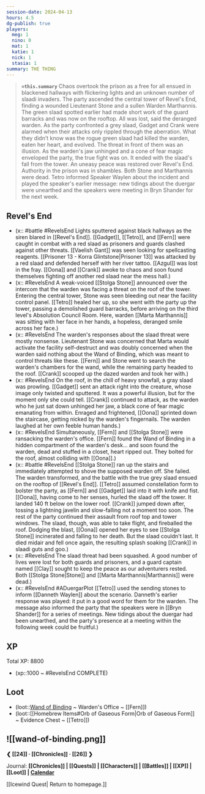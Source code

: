 ```yaml
---
session-date: 2024-04-13
hours: 4.5
dg-publish: true
players:
  meg: 1
  nino: 0
  mat: 1
  katie: 1
  nick: 1
  stasia: 1
summary: THE THING
---
```


> **`=this.summary`**
> Chaos overtook the prison as a free for all ensued in blackened hallways with flickering lights and an unknown number of slaadi invaders. The party ascended the central tower of Revel's End, finding a wounded Lieutenant Stone and a sullen Warden Marthannis. The green slaad spotted earlier had made short work of the guard barracks and was now on the rooftop. All was lost, said the deranged warden. As the party confronted a grey slaad, Gadget and Crank were alarmed when their attacks only rippled through the aberration. What they didn't know was the rogue green slaad had killed the warden, eaten her heart, and evolved. The threat in front of them was an illusion. As the warden's jaw unhinged and a cone of fear magic enveloped the party, the true fight was on. It ended with the slaad's fall from the tower. An uneasy peace was restored over Revel's End. Authority in the prison was in shambles. Both Stone and Marthannis were dead. Tetro informed Speaker Waylen about the incident and played the speaker's earlier message: new tidings about the duergar were unearthed and the speakers were meeting in Bryn Shander for the next week.

## Revel's End
- (x:: #battle #RevelsEnd Lights sputtered against black hallways as the siren blared in [[Revel's End]]. [[Gadget]], [[Tetro]], and [[Fern]] were caught in combat with a red slaad as prisoners and guards clashed against other threats. [[Vaelish Gant]] was seen looking for spellcasting reagents. [[Prisoner 13 - Korra Glintstone|Prisoner 13]] was attacked by a red slaad and defended herself with her river tattoo. [[Azgul]] was lost in the fray. [[Oona]] and [[Crank]] awoke to chaos and soon found themselves fighting off another red slaad near the mess hall.)
- (x:: #RevelsEnd A weak-voiced [[Stolga Stone]] announced over the intercom that the warden was facing a threat on the roof of the tower. Entering the central tower, Stone was seen bleeding out near the facility control panel. [[Tetro]] healed her up, so she went with the party up the tower, passing a demolished guard barracks, before arriving on the third level's Absolution Council Room. Here, warden [[Marta Marthannis]] was sitting with her face in her hands, a hopeless, deranged smile across her face.)
- (x:: #RevelsEnd The warden's responses about the slaad threat were mostly nonsense. Lieutenant Stone was concerned that Marta would activate the facility self-destruct and was doubly concerned when the warden said nothing about the Wand of Binding, which was meant to control threats like these. [[Fern]] and Stone went to search the warden's chambers for the wand, while the remaining party headed to the roof. [[Crank]] scooped up the dazed warden and took her with.)
- (x:: #RevelsEnd On the roof, in the chill of heavy snowfall, a gray slaad was prowling. [[Gadget]] sent an attack right into the creature, whose image only twisted and sputtered. It was a powerful illusion, but for the moment only she could tell. [[Crank]] continued to attack, as the warden who he just sat down unhinged her jaw, a black cone of fear magic emanating from within. Enraged and frightened, [[Oona]] sprinted down the staircase, getting nicked by the warden's fingernails. The warden laughed at her own feeble human hands.)
- (x:: #RevelsEnd Simultaneously, [[Fern]] and [[Stolga Stone]] were ransacking the warden's office. [[Fern]] found the Wand of Binding in a hidden compartment of the warden's desk... and soon found the warden, dead and stuffed in a closet, heart ripped out. They bolted for the roof, almost colliding with [[Oona]].)
- (x:: #battle #RevelsEnd [[Stolga Stone]] ran up the stairs and immediately attempted to shove the supposed warden off. She failed. The warden transformed, and the battle with the true grey slaad ensued on the rooftop of [[Revel's End]]. [[Tetro]] assumed constellation form to bolster the party, as [[Fern]] and [[Gadget]] laid into it with knife and fist.[[Oona]], having come to her senses, hurled the slaad off the tower. It landed 140 ft below on the lower roof. [[Crank]] jumped down after, tossing a lightning javelin and slow-falling not a moment too soon. The rest of the party continued their assault from roof top and tower windows. The slaad, though, was able to take flight, and fireballed the roof. Dodging the blast, [[Oona]] opened her eyes to see [[Stolga Stone]] incinerated and falling to her death. But the slaad couldn't last. It died midair and fell once again, the resulting splash soaking [[Crank]] in slaadi guts and goo.)
- (x:: #RevelsEnd The slaad threat had been squashed. A good number of lives were lost for both guards and prisoners, and a guard captain named [[Clay]] sought to keep the peace as our adventurers rested. Both [[Stolga Stone|Stone]] and [[Marta Marthannis|Marthannis]] were dead.)
- (x:: #RevelsEnd #ADuergarPlot [[Tetro]] used the sending stones to inform [[Danneth Waylen]] about the scenario. Danneth's earlier response was played: it put in a good word for them for the warden. The message also informed the party that the speakers were in [[Bryn Shander]] for a series of meetings. New tidings about the duergar had been unearthed, and the party's presence at a meeting within the following week could be fruitful.)

## XP
Total XP: 8800
- (xp::1000 ~ #RevelsEnd COMPLETE)

## Loot
- (loot::[Wand of Binding](https://www.dndbeyond.com/magic-items/4788-wand-of-binding) ~ Warden's Office ~ [[Fern]])
- (loot::[[Homebrew Items#Orb of Gaseous Form|Orb of Gaseous Form]] ~ Evidence Chest ~ [[Tetro]])

![[wand-of-binding.png]]
---
**❮ [[24]] · [[Chronicles]] ·  [[26]] ❯**

Journal: **[[Chronicles]] | [[Quests]] |  [[Characters]] | [[Battles]] | [[XP]] | [[Loot]] | [Calendar](https://app.fantasy-calendar.com/calendars/38f9e3f5098bac1f655a4fb4241f35eb)**

[[Icewind Quest| Return to homepage.]]